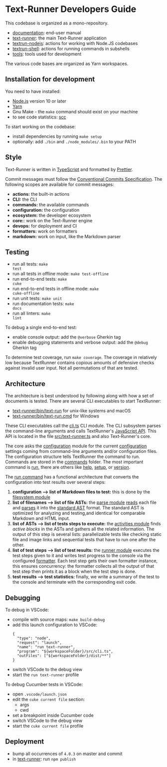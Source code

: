 # Text-Runner Developers Guide

This codebase is organized as a mono-repository.

- [documentation](text-runner/documentation/): end-user manual
- [text-runner](text-runner/): the main Text-Runner application
- [textrun-nodejs](textrun-npm/): actions for working with Node.JS codebases
- [textrun-shell](textrun-shell/): actions for running commands in subshells
- [tools](tools/): tools used for development

The various code bases are organized as Yarn workspaces.

## Installation for development

You need to have installed:

- [Node.js](https://nodejs.org) version 10 or later
- [Yarn](https://yarnpkg.com)
- Gnu Make - the `make` command should exist on your machine
- to see code statistics: [scc](https://github.com/boyter/scc)

To start working on the codebase:

- install dependencies by running <code textrun="verify-make-command">make
  setup</code>
- optionally: add `./bin` and `./node_modules/.bin` to your PATH

## Style

Text-Runner is written in [TypeScript](https://www.typescriptlang.org) and
formatted by [Prettier](https://prettier.io).

<!-- TODO: remove this -->

Commit messages must follow the
[Conventional Commits Specification](https://www.conventionalcommits.org). The
following scopes are available for commit messages:

- **actions:** the built-in actions
- **CLI:** the CLI
- **commands:** the available commands
- **configuration:** the configuration
- **ecosystem:** the developer ecosystem
- **core:**: work on the Text-Runner engine
- **devops:** for deployment and CI
- **formatters:** work on formatters
- **markdown:** work on input, like the Markdown parser

## Testing

- run all tests: <code textrun="verify-make-command">make test</code>
- run all tests in offline mode: <code textrun="verify-make-command">make
  test-offline</code>
- run end-to-end tests: <code textrun="verify-make-command">make cuke</code>
- run end-to-end tests in offline mode: <code>make cuke-offline</code>
- run unit tests: <code>make unit</code>
- run documentation tests: <code textrun="verify-make-command">make docs</code>
- run all linters: <code textrun="verify-make-command">make lint</code>

To debug a single end-to-end test:

- enable console output: add the `@verbose` Gherkin tag
- enable debugging statements and verbose output: add the `@debug` Gherkin tag

To determine test coverage, run <code textrun="verify-make-command">make
coverage</code>. The coverage in relatively low because TextRunner contains
copious amounts of defensive checks against invalid user input. Not all
permutations of that are tested.

## Architecture

The architecture is best understood by following along with how a set of
documents is tested. There are several CLI executables to start TextRunner:

- [text-runner/bin/text-run](text-runner/bin/text-run) for unix-like systems and
  macOS
- [text-runner/bin/text-run.cmd](text-runner/bin/text-run.cmd) for Windows

These CLI executables call the [cli.ts](text-runner/src/cli.ts) CLI module. The
CLI subsystem parses the command-line arguments and calls TextRunner's
[JavaScript API](text-runner/src/text-runner.ts). This API is located in the
file [src/text-runner.ts](text-runner/src/text-runner.ts) and also Text-Runner's
core.

The core asks the [configuration](text-runner/src/configuration) module for the
current [configuration](text-runner/src/configuration/types/configuration.ts)
settings coming from command-line arguments and/or configuration files. The
configuration structure tells TextRunner the command to run. Commands are stored
in the [commands](text-runner/src/commands) folder. The most important command
is [run](text-runner/src/commands/run.ts), there are others like
[help](text-runner/src/commands/help.ts),
[setup](text-runner/src/commands/setup.ts), or
[version](text-runner/src/commands/version.ts).

The [run command](text-runner/src/commands/run.ts) has a functional architecture
that converts the configuration into test results over several steps:

1. **configuration --> list of Markdown files to test:** this is done by the
   [filesystem module](text-runner/src/filesystem)
1. **list of filenames --> list of file ASTs:** the
   [parse module](text-runner/src/parsers)
   [reads](text-runner/src/parsers/markdown/parse-markdown-files.ts) each file
   and [parses](text-runner/src/parsers/markdown/md-parser.ts) it into the
   [standard AST](text-runner/src/parsers/standard-AST) format. The standard AST
   is optimized for analyzing and testing,and identical for comparable Markdown
   and HTML input.
1. **list of ASTs --> list of tests steps to execute:** the
   [activities module](text-runner/src/activity-list) finds _active blocks_ in
   the ASTs and gathers all the related information. The output of this step is
   several lists: parallelizable tests like checking static file and image links
   and sequential tests that have to run one after the other.
1. **list of test steps --> list of test results:** the
   [runner module](text-runner/src/runners) executes the test steps given to it
   and writes test progress to the console via the configured
   [formatter](text-runner/src/formatters). Each test step gets their own
   formatter instance, this ensures concurrency: the formatter collects all the
   output of that test step then prints it as a block when the test step is
   done.
1. **test results --> test statistics:** finally, we write a summary of the test
   to the console and terminate with the corresponding exit code.

## Debugging

To debug in VSCode:

- compile with source maps: `make build-debug`
- add this launch configuration to VSCode:
  ```
  {
    "type": "node",
    "request": "launch",
    "name": "run text-runner",
    "program": "${workspaceFolder}/src/cli.ts",
    "outFiles": ["${workspaceFolder}/dist/**"]
  }
  ```
- switch VSCode to the debug view
- start the `run text-runner` profile

To debug Cucumber tests in VSCode:

- open `.vscode/launch.json`
- edit the `cuke current file` section:
  - args
  - cwd
- set a breakpoint inside Cucumber code
- switch VSCode to the debug view
- start the `cuke current file` profile

## Deployment

- bump all occurrences of `4.0.3` on master and commit
- in [text-runner](text-runner/): run `npm publish`
